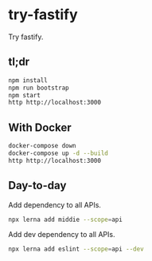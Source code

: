 # try-fastify

Try fastify.

## tl;dr

```sh
npm install
npm run bootstrap
npm start
http http://localhost:3000
```

## With Docker

```sh
docker-compose down
docker-compose up -d --build
http http://localhost:3000
```

## Day-to-day

Add dependency to all APIs.

```sh
npx lerna add middie --scope=api
```

Add dev dependency to all APIs.

```sh
npx lerna add eslint --scope=api --dev
```
